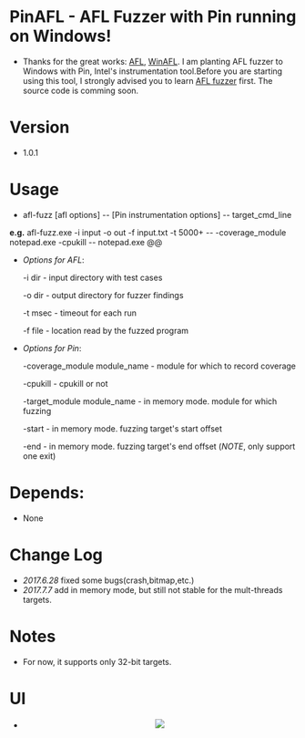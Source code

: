 # PinAFL - AFL Fuzzer with Pin running on Windows!

-  Thanks for the great works: [AFL](http://lcamtuf.coredump.cx/afl/), [WinAFL](https://github.com/ivanfratric/winafl). I am planting AFL fuzzer to Windows with Pin, Intel's instrumentation tool.Before you are starting using this tool, I strongly advised you to learn [AFL fuzzer](http://lcamtuf.coredump.cx/afl/) first. The source code is comming soon.

# Version

- 1.0.1

# Usage

- afl-fuzz [afl options] -- [Pin instrumentation options] -- target_cmd_line

**e.g.** afl-fuzz.exe -i input -o out -f input.txt -t 5000+ --  -coverage_module notepad.exe -cpukill -- notepad.exe @@

- *Options for AFL*:

  -i dir        - input directory with test cases

  -o dir        - output directory for fuzzer findings

  -t msec       - timeout for each run

  -f file       - location read by the fuzzed program


- *Options for Pin*:

  -coverage_module module_name     -  module for which to record coverage

  -cpukill                         - cpukill or not 

  -target_module module_name       - in memory mode. module for which fuzzing 

  -start                          - in memory mode.  fuzzing target's start offset
 
  -end                            - in memory mode. fuzzing target's end offset (*NOTE*, only support one exit)


# Depends:

- None

# Change Log

- *2017.6.28* fixed some bugs(crash,bitmap,etc.)
- *2017.7.7*  add in memory mode, but still not stable for the mult-threads targets.


# Notes

- For now, it supports only 32-bit targets.


# UI

- <p align="center"><img src ="https://github.com/majinxin2003/PinAFL/blob/master/PinAFL.png" /></p>
